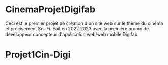 # CinemaProjetDigifab
Ceci est le premier projet de création d'un site web sur le thème du cinéma et précisement Sci-Fi.
Fait en 2022 2023 avec la première promo de developpeur concepteur d'application web/web mobile Digifab
# Projet1Cin-Digi
